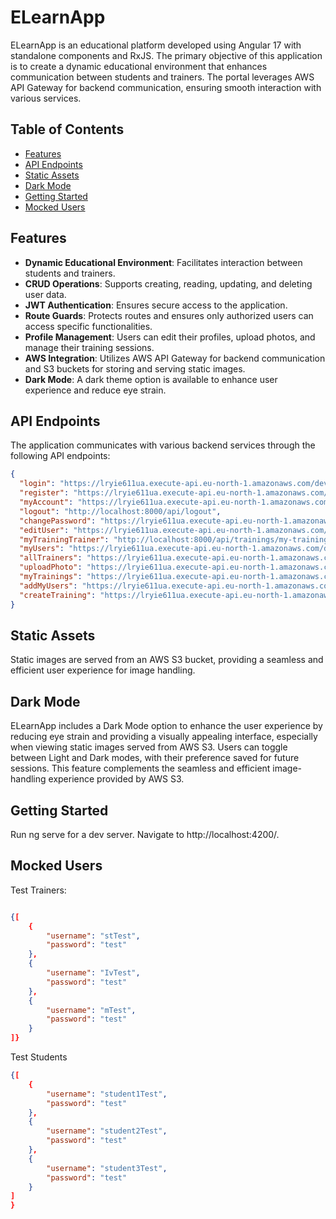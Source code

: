 # ELearnApp

ELearnApp is an educational platform developed using Angular 17 with standalone components and RxJS. The primary objective of this application is to create a dynamic educational environment that enhances communication between students and trainers. The portal leverages AWS API Gateway for backend communication, ensuring smooth interaction with various services.

## Table of Contents

- [Features](#features)
- [API Endpoints](#api-endpoints)
- [Static Assets](#static-assets)
- [Dark Mode](#dark-mode)
- [Getting Started](#getting-started)
- [Mocked Users](#mocked-users)

## Features

- **Dynamic Educational Environment**: Facilitates interaction between students and trainers.
- **CRUD Operations**: Supports creating, reading, updating, and deleting user data.
- **JWT Authentication**: Ensures secure access to the application.
- **Route Guards**: Protects routes and ensures only authorized users can access specific functionalities.
- **Profile Management**: Users can edit their profiles, upload photos, and manage their training sessions.
- **AWS Integration**: Utilizes AWS API Gateway for backend communication and S3 buckets for storing and serving static images.
- **Dark Mode**: A dark theme option is available to enhance user experience and reduce eye strain.

## API Endpoints

The application communicates with various backend services through the following API endpoints:

```json
{
  "login": "https://lryie611ua.execute-api.eu-north-1.amazonaws.com/dev/login",
  "register": "https://lryie611ua.execute-api.eu-north-1.amazonaws.com/dev/users",
  "myAccount": "https://lryie611ua.execute-api.eu-north-1.amazonaws.com/dev/myAccount",
  "logout": "http://localhost:8000/api/logout",
  "changePassword": "https://lryie611ua.execute-api.eu-north-1.amazonaws.com/dev/change-password",
  "editUser": "https://lryie611ua.execute-api.eu-north-1.amazonaws.com/dev/edit",
  "myTrainingTrainer": "http://localhost:8000/api/trainings/my-trainings-trainer",
  "myUsers": "https://lryie611ua.execute-api.eu-north-1.amazonaws.com/dev/my-users",
  "allTrainers": "https://lryie611ua.execute-api.eu-north-1.amazonaws.com/dev/trainers",
  "uploadPhoto": "https://lryie611ua.execute-api.eu-north-1.amazonaws.com/dev/import-photo",
  "myTrainings": "https://lryie611ua.execute-api.eu-north-1.amazonaws.com/dev/my-trainings",
  "addMyUsers": "https://lryie611ua.execute-api.eu-north-1.amazonaws.com/dev/add-my-users",
  "createTraining": "https://lryie611ua.execute-api.eu-north-1.amazonaws.com/dev/create-training"
}
```

## Static Assets

Static images are served from an AWS S3 bucket, providing a seamless and efficient user experience for image handling.

## Dark Mode

ELearnApp includes a Dark Mode option to enhance the user experience by reducing eye strain and providing a visually appealing interface, especially when viewing static images served from AWS S3. Users can toggle between Light and Dark modes, with their preference saved for future sessions. This feature complements the seamless and efficient image-handling experience provided by AWS S3.

## Getting Started

Run ng serve for a dev server. Navigate to http://localhost:4200/.

## Mocked Users

Test Trainers:

```json

{[
    {
        "username": "stTest",
        "password": "test"
    },
    {
        "username": "IvTest",
        "password": "test"
    },
    {
        "username": "mTest",
        "password": "test"
    }
]}
```

Test Students

```json
{[
    {
        "username": "student1Test",
        "password": "test"
    },
    {
        "username": "student2Test",
        "password": "test"
    },
    {
        "username": "student3Test",
        "password": "test"
    }
]
}
```
